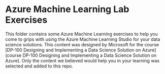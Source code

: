# Azure Machine Learning Lab Exercises 

This folder contains some Azure Machine Learning exercises to help you come to grips with using the Azure Machine Learning Studio for your data science solutions. 
This content was designed by Microsoft for the course [DP-100 Designing and Implementing a Data Science Solution on Azure](course DP-100 Designing and Implementing a Data Science Solution on Azure). Only the content we believed would help you in your learning was selected and added to this repo. 
